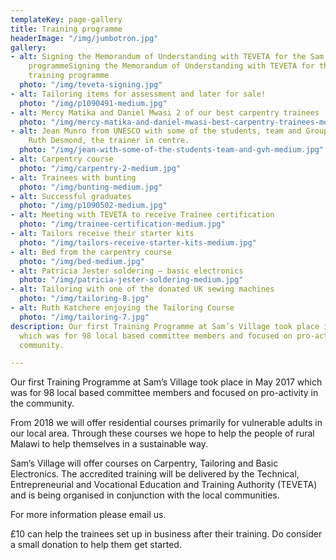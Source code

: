 ```yaml
---
templateKey: page-gallery
title: Training programme
headerImage: "/img/jumbotron.jpg"
gallery:
- alt: Signing the Memorandum of Understanding with TEVETA for the Sam’s Village training
    programmeSigning the Memorandum of Understanding with TEVETA for the Sam’s Village
    training programme
  photo: "/img/teveta-signing.jpg"
- alt: Tailoring items for assessment and later for sale!
  photo: "/img/p1090491-medium.jpg"
- alt: Mercy Matika and Daniel Mwasi 2 of our best carpentry trainees
  photo: "/img/mercy-matika-and-daniel-mwasi-best-carpentry-trainees-medium.jpg"
- alt: Jean Munro from UNESCO with some of the students, team and Group Village Head.
    Ruth Desmond, the trainer in centre.
  photo: "/img/jean-with-some-of-the-students-team-and-gvh-medium.jpg"
- alt: Carpentry course
  photo: "/img/carpentry-2-medium.jpg"
- alt: Trainees with bunting
  photo: "/img/bunting-medium.jpg"
- alt: Successful graduates
  photo: "/img/p1090502-medium.jpg"
- alt: Meeting with TEVETA to receive Trainee certification
  photo: "/img/trainee-certification-medium.jpg"
- alt: Tailors receive their starter kits
  photo: "/img/tailors-receive-starter-kits-medium.jpg"
- alt: Bed from the carpentry course
  photo: "/img/bed-medium.jpg"
- alt: Patricia Jester soldering – basic electronics
  photo: "/img/patricia-jester-soldering-medium.jpg"
- alt: Tailoring with one of the donated UK sewing machines
  photo: "/img/tailoring-8.jpg"
- alt: Ruth Katchere enjoying the Tailoring Course
  photo: "/img/tailoring-7.jpg"
description: Our first Training Programme at Sam’s Village took place in May 2017
  which was for 98 local based committee members and focused on pro-activity in the
  community.

---
```

Our first Training Programme at Sam’s Village took place in May 2017 which was for 98 local based committee members and focused on pro-activity in the community.

From 2018 we will offer residential courses primarily for vulnerable adults in our local area. Through these courses we hope to help the people of rural Malawi to help themselves in a sustainable way.

Sam’s Village will offer courses on Carpentry, Tailoring and Basic Electronics. The accredited training will be delivered by the Technical, Entrepreneurial and Vocational Education and Training Authority (TEVETA) and is being organised in conjunction with the local communities.

For more information please email us.

£10 can help the trainees set up in business after their training. Do consider a small donation to help them get started.